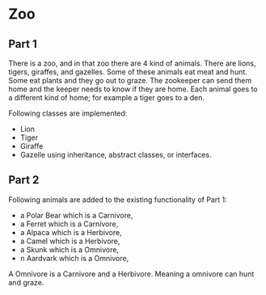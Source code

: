 # Zoo

## Part 1

There is a zoo, and in that zoo there are 4 kind of animals. There are lions, tigers, giraffes, and gazelles. Some of these animals eat meat and hunt. Some eat plants and they go out to graze. The zookeeper can send them home and the keeper needs to know if they are home. Each animal goes to a different kind of home; for example a tiger goes to a den.</br>

Following classes are implemented:
- Lion
- Tiger
- Giraffe
- Gazelle
using inheritance, abstract classes, or interfaces.

## Part 2

Following animals are added to the existing functionality of Part 1:
- a Polar Bear which is a Carnivore,
- a Ferret which is a Carnivore,
- a Alpaca which is a Herbivore,
- a Camel which is a Herbivore,
- a Skunk which is a Omnivore,
- n Aardvark which is a Omnivore,

A Omnivore is a Carnivore and a Herbivore. Meaning a omnivore can hunt and graze.
